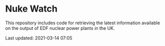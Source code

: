 # Nuke Watch

This repository includes code for retrieving the latest information available on the output of EDF nuclear power plants in the UK.

Last updated: 2021-03-14 07:05